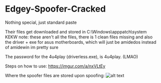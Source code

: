 # Edgey-Spoofer-Cracked
Nothing special, just standard paste

Their files get downloaded and stored in C:\Windows\apppatch\system KEKW
note: these aren't all the files, there is 1 clean files missing and also the driver + exe for asus motherboards, which will just be amidedos instead of amidewin im pretty sure

The password for the 4u4play (driverless.exe), is 4u4play. (LMAO)

Steps on how to use:
https://imgur.com/a/nxVLtEy

Where the spoofer files are stored upon spoofing:
![alt text](https://i.imgur.com/q6cgu2j.png)
